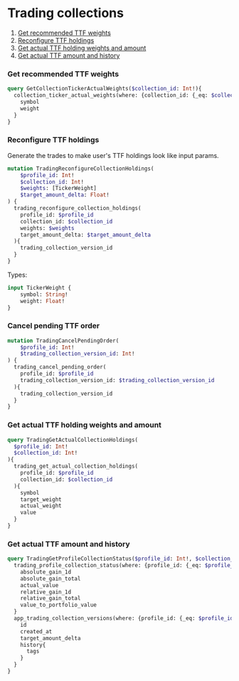 # Trading collections
1. [Get recommended TTF weights](#get-recommended-ttf-weights)
2. [Reconfigure TTF holdings](#reconfigure-ttf-holdings)
3. [Get actual TTF holding weights and amount](#get-actual-ttf-holding-weights-and-amount)
4. [Get actual TTF amount and history](#get-actual-ttf-amount-and-history)

### Get recommended TTF weights
```graphql
query GetCollectionTickerActualWeights($collection_id: Int!){
  collection_ticker_actual_weights(where: {collection_id: {_eq: $collection_id}}){
    symbol
    weight
  }
}
```

### Reconfigure TTF holdings
Generate the trades to make user's TTF holdings look like input params.
```graphql
mutation TradingReconfigureCollectionHoldings(
    $profile_id: Int!
    $collection_id: Int!
    $weights: [TickerWeight]
    $target_amount_delta: Float!
) {
  trading_reconfigure_collection_holdings(
    profile_id: $profile_id
    collection_id: $collection_id
    weights: $weights
    target_amount_delta: $target_amount_delta
  ){
    trading_collection_version_id
  }
}
```
Types:
```graphql
input TickerWeight {
    symbol: String!
    weight: Float!    
}
```

### Cancel pending TTF order
```graphql
mutation TradingCancelPendingOrder(
    $profile_id: Int!
    $trading_collection_version_id: Int!
) {
  trading_cancel_pending_order(
    profile_id: $profile_id
    trading_collection_version_id: $trading_collection_version_id
  ){
    trading_collection_version_id
  }
}
```

### Get actual TTF holding weights and amount
```graphql
query TradingGetActualCollectionHoldings(
  $profile_id: Int!
  $collection_id: Int!
){
  trading_get_actual_collection_holdings(
    profile_id: $profile_id
    collection_id: $collection_id
  ){
    symbol
    target_weight
    actual_weight
    value
  }
}
```

### Get actual TTF amount and history
```graphql
query TradingGetProfileCollectionStatus($profile_id: Int!, $collection_id: Int!) {
  trading_profile_collection_status(where: {profile_id: {_eq: $profile_id}, collection_id: {_eq: $collection_id}}) {
    absolute_gain_1d
    absolute_gain_total
    actual_value
    relative_gain_1d
    relative_gain_total
    value_to_portfolio_value
  }
  app_trading_collection_versions(where: {profile_id: {_eq: $profile_id}, collection_id: {_eq: $collection_id}}, limit: 3) {
    id
    created_at
    target_amount_delta
    history{
      tags
    }
  }
}
```
